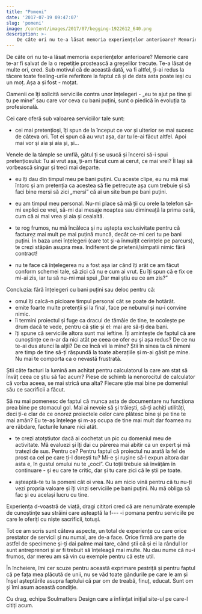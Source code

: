 ```yaml
---
title: "Pomeni"
date: '2017-07-19 09:47:07'
slug: 'pomeni'
image: /content/images/2017/07/begging-1922612_640.png
description: >-
    De câte ori nu te-a lăsat memoria experiențelor anterioare? Memorie care te-ar fi salvat de la o repetiție prostească a greșelilor trecute. Te-a lăsat de multe ori, cred. Sub motivul că de această dat
---
```

<div class="kg-card-markdown"><p>De câte ori nu te-a lăsat memoria experiențelor anterioare? Memorie care te-ar fi salvat de la o repetiție prostească a greșelilor trecute. Te-a lăsat de multe ori, cred. Sub motivul că de această dată, va fi altfel, ți-ai redus la tăcere toate feeling-urile referitore la faptul că și de data asta poate ieși cu un moț. Așa a și fost - moțat.</p>
<p>Oamenii ce îți solicită serviciile contra unor înțelegeri - „eu te ajut pe tine și tu pe mine” sau care vor ceva cu bani puțini, sunt o piedică în evoluția ta profesională.</p>
<p>Cei care oferă sub valoarea serviciilor tale sunt:</p>
<ul>
<li>cei mai pretențioși, îți spun de la început ce vor și ulterior se mai sucesc de câteva ori. Tot ei spun că au vrut așa, dar tu le-ai făcut altfel. Apoi mai vor și aia și aia și, și...</li>
</ul>
<p>Venele de la tâmple se umflă, gâtul ți se usucă și încerci să-i spui pretențiosului: Tu ai vrut așa, ți-am făcut cum ai cerut, ce mai vrei? Îl lași să vorbească singur și treci mai departe.</p>
<ul>
<li>
<p>eu îți dau din timpul meu pe bani puțini. Cu aceste clipe, eu nu mă mai întorc și am pretenția ca acestea să fie petrecute așa cum trebuie și să faci bine mersi să zici „mersi” că ai un site bun pe bani puțini.</p>
</li>
<li>
<p>eu am timpul meu personal. Nu-mi place să mă ții cu orele la telefon să-mi explici ce vrei, să-mi dai mesaje noaptea sau dimineață la prima oară, cum că ai mai vrea și aia și cealaltă.</p>
</li>
<li>
<p>te rog frumos, nu mă încăleca și nu aștepta exclusivitate pentru că facturez mai mult pe mai puțină muncă, decât ce-mi ceri tu pe bani puțini. În baza unei înțelegeri (care tot și-a înmulțit cerințele pe parcurs), te crezi stăpân asupra mea. Indiferent de prietenii/simpatii nimic fără contract!</p>
</li>
<li>
<p>nu te face că înțelegerea nu a fost așa iar când îți arăt ce am făcut conform schemei tale, să zici că nu e cum ai vrut. Eu îți spun că e fix ce mi-ai zis, iar tu să nu-mi mai spui „Dar mai știu eu ce am zis?”</p>
</li>
</ul>
<p>Concluzia: fără înțelegeri cu bani puțini sau deloc pentru că:</p>
<ul>
<li>omul îți calcă-n picioare timpul personal cât se poate de hotărât.</li>
<li>emite foarte multe pretenții și la final, face pe nebunul și nu-i convine nimic.</li>
<li>îi termini proiectul și fuge ca dracul de tămâie de tine, te ocolește pe drum dacă te vede, pentru că știe și el: mai are să-ți dea bani.</li>
<li>îți spune că serviciile altora sunt mai ieftine. Îți amintește de faptul că are cunoștințe ce n-ar da nici atât pe ceea ce ofer eu și așa redus? De ce nu te-ai dus atunci la alții? De ce încă vii la mine? Știi în sinea ta că nimeni are timp de tine să-ți răspundă la toate aberațiile și m-ai găsit pe mine. Nu mai te comporta ca o nevastă frustrată.</li>
</ul>
<p>Știi câte facturi la lumină am achitat pentru calculatorul la care am stat să învăț ceea ce știu să fac acum? Piese de schimb la nenorocitul de calculator că vorba aceea, se mai strică una alta? Fiecare știe mai bine pe domeniul său ce sacrificii a făcut.</p>
<p>Să nu mai pomenesc de faptul că munca asta de documentare nu funcționa prea bine pe stomacul gol. Mai ai nevoie să și trăiești, să-ți achiți utilități, deci ți-e clar de ce onorez proiectele celor care plătesc bine și pe tine te mai amân? Eu te-aș înțelege și m-aș ocupa de tine mai mult dar foamea nu are răbdare, facturile lunare nici atât.</p>
<ul>
<li>
<p>te crezi atotștiutor dacă ai cochetat un pic cu domeniul meu de activitate. Mă evaluezi și îți dai cu părerea mai abitir ca un expert și mă tratezi de sus. Pentru ce? Pentru faptul că proiectul nu arată la fel de prost ca cel pe care ți-l dorești tu? Mi-e și rușine să-l expun altora dar asta e, în gustul omului nu te „coci”. Cu toții trebuie să învățăm în continuare - și eu care te critic, dar și tu care zici că le știi pe toate.</p>
</li>
<li>
<p>așteaptă-te tu la pomeni cât oi vrea. Nu am nicio vină pentru că tu nu-ți vezi propria valoare și îți vinzi serviciile pe bani puțini. Nu mă obliga să fac și eu același lucru cu tine.</p>
</li>
</ul>
<p>Experiența d-voastră de viață, dragi cititori cred că are nenumărate exemple de cunoștințe sau străini care așteaptă la f--- -i pomana pentru serviciile pe care le oferiți cu niște sacrificii, totuși.</p>
<p>Tot ce am scris sunt câteva aspecte, un total de experiențe cu care orice prestator de servicii și nu numai, are de-a face. Orice firmă are parte de astfel de specimene și-ți dai palme mai tare, când știi că și ei la rândul lor sunt antreprenori și ar fi trebuit să înțeleagă mai multe. Nu dau nume că nu-i frumos, dar mereu am să vin cu exemple pentru că este util.</p>
<p>În încheiere, îmi cer scuze pentru această exprimare pestriță și pentru faptul că pe fața mea plăcută de unii, nu se văd toate gândurile pe care le am și înșel așteptările asupra faptului că par om de treabă, finuț, educat. Sunt om și îmi asum această condiție.</p>
<p>Cu drag, echipa Soulmatters Design care a înființat inițial site-ul pe care-l citiți acum.</p>
</div>
    
